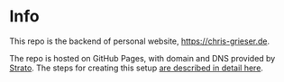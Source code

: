 # Info
This repo is the backend of personal website, <https://chris-grieser.de>.

The repo is hosted on GitHub Pages, with domain and DNS provided by
[Strato](https://www.strato.de/). The steps for creating this setup [are
described in detail here](./setup-description.md).

